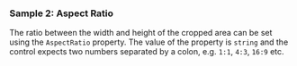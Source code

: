 ### Sample 2: Aspect Ratio

The ratio between the width and height of the cropped area can be set using the `AspectRatio` property. 
The value of the property is `string` and the control expects two numbers separated by a colon, e.g. `1:1`, `4:3`, `16:9` etc.
